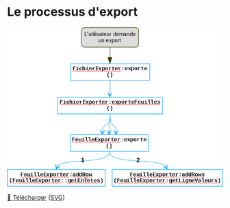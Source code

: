 # Le processus d'export

![Processus d'export](Processus_export.png)

[💽 Télécharger](Processus_export.odg) ([SVG](Processus_export.svg))
